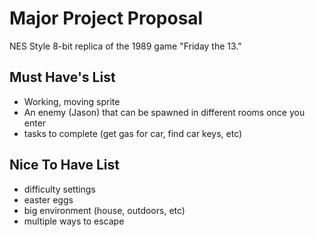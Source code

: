 # Major Project Proposal

NES Style 8-bit replica of the 1989 game "Friday the 13."

## Must Have's List

- Working, moving sprite
- An enemy (Jason) that can be spawned in different rooms once you enter
- tasks to complete (get gas for car, find car keys, etc)

## Nice To Have List

- difficulty settings
- easter eggs
- big environment (house, outdoors, etc)
- multiple ways to escape

